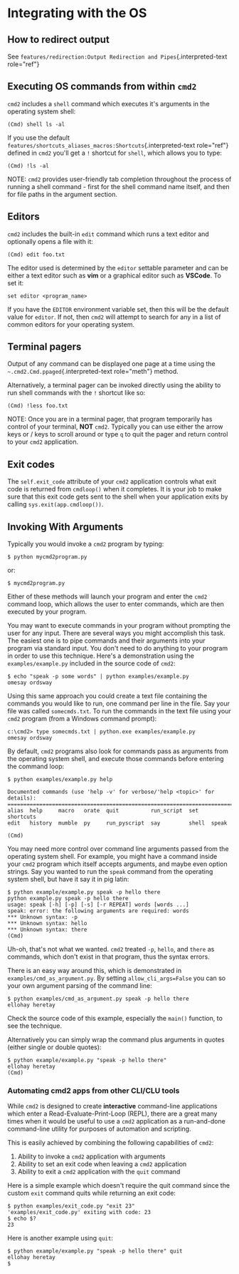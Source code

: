 # Integrating with the OS

## How to redirect output

See `features/redirection:Output Redirection and Pipes`{.interpreted-text role="ref"}

## Executing OS commands from within `cmd2`

`cmd2` includes a `shell` command which executes it's arguments in the operating system shell:

    (Cmd) shell ls -al

If you use the default `features/shortcuts_aliases_macros:Shortcuts`{.interpreted-text role="ref"} defined in `cmd2` you'll get a `!` shortcut for `shell`, which allows you to type:

    (Cmd) !ls -al

NOTE: `cmd2` provides user-friendly tab completion throughout the process of running a shell command - first for the shell command name itself, and then for file paths in the argument section.

## Editors

`cmd2` includes the built-in `edit` command which runs a text editor and optionally opens a file with it:

    (Cmd) edit foo.txt

The editor used is determined by the `editor` settable parameter and can be either a text editor such as **vim** or a graphical editor such as **VSCode**. To set it:

    set editor <program_name>

If you have the `EDITOR` environment variable set, then this will be the default value for `editor`. If not, then `cmd2` will attempt to search for any in a list of common editors for your operating system.

## Terminal pagers

Output of any command can be displayed one page at a time using the `~.cmd2.Cmd.ppaged`{.interpreted-text role="meth"} method.

Alternatively, a terminal pager can be invoked directly using the ability to run shell commands with the `!` shortcut like so:

    (Cmd) !less foo.txt

NOTE: Once you are in a terminal pager, that program temporarily has control of your terminal, **NOT** `cmd2`. Typically you can use either the arrow keys or <PageUp>/<PageDown> keys to scroll around or type `q` to quit the pager and return control to your `cmd2` application.

## Exit codes

The `self.exit_code` attribute of your `cmd2` application controls what exit code is returned from `cmdloop()` when it completes. It is your job to make sure that this exit code gets sent to the shell when your application exits by calling `sys.exit(app.cmdloop())`.

## Invoking With Arguments

Typically you would invoke a `cmd2` program by typing:

    $ python mycmd2program.py

or:

    $ mycmd2program.py

Either of these methods will launch your program and enter the `cmd2` command loop, which allows the user to enter commands, which are then executed by your program.

You may want to execute commands in your program without prompting the user for any input. There are several ways you might accomplish this task. The easiest one is to pipe commands and their arguments into your program via standard input. You don't need to do anything to your program in order to use this technique. Here's a demonstration using the `examples/example.py` included in the source code of `cmd2`:

    $ echo "speak -p some words" | python examples/example.py
    omesay ordsway

Using this same approach you could create a text file containing the commands you would like to run, one command per line in the file. Say your file was called `somecmds.txt`. To run the commands in the text file using your `cmd2` program (from a Windows command prompt):

    c:\cmd2> type somecmds.txt | python.exe examples/example.py
    omesay ordsway

By default, `cmd2` programs also look for commands pass as arguments from the operating system shell, and execute those commands before entering the command loop:

    $ python examples/example.py help

    Documented commands (use 'help -v' for verbose/'help <topic>' for details):
    ===========================================================================
    alias  help     macro   orate  quit          run_script  set    shortcuts
    edit   history  mumble  py     run_pyscript  say         shell  speak

    (Cmd)

You may need more control over command line arguments passed from the operating system shell. For example, you might have a command inside your `cmd2` program which itself accepts arguments, and maybe even option strings. Say you wanted to run the `speak` command from the operating system shell, but have it say it in pig latin:

    $ python example/example.py speak -p hello there
    python example.py speak -p hello there
    usage: speak [-h] [-p] [-s] [-r REPEAT] words [words ...]
    speak: error: the following arguments are required: words
    *** Unknown syntax: -p
    *** Unknown syntax: hello
    *** Unknown syntax: there
    (Cmd)

Uh-oh, that's not what we wanted. `cmd2` treated `-p`, `hello`, and `there` as commands, which don't exist in that program, thus the syntax errors.

There is an easy way around this, which is demonstrated in `examples/cmd_as_argument.py`. By setting `allow_cli_args=False` you can so your own argument parsing of the command line:

    $ python examples/cmd_as_argument.py speak -p hello there
    ellohay heretay

Check the source code of this example, especially the `main()` function, to see the technique.

Alternatively you can simply wrap the command plus arguments in quotes (either single or double quotes):

    $ python example/example.py "speak -p hello there"
    ellohay heretay
    (Cmd)

### Automating cmd2 apps from other CLI/CLU tools

While `cmd2` is designed to create **interactive** command-line applications which enter a Read-Evaluate-Print-Loop (REPL), there are a great many times when it would be useful to use a `cmd2` application as a run-and-done command-line utility for purposes of automation and scripting.

This is easily achieved by combining the following capabilities of `cmd2`:

1.  Ability to invoke a `cmd2` application with arguments
2.  Ability to set an exit code when leaving a `cmd2` application
3.  Ability to exit a `cmd2` application with the `quit` command

Here is a simple example which doesn't require the quit command since the custom `exit` command quits while returning an exit code:

    $ python examples/exit_code.py "exit 23"
    'examples/exit_code.py' exiting with code: 23
    $ echo $?
    23

Here is another example using `quit`:

    $ python example/example.py "speak -p hello there" quit
    ellohay heretay
    $
